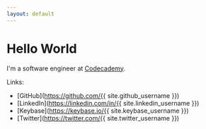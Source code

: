 ```yaml
---
layout: default
---
```


# Hello World

I'm a software engineer at [Codecademy](https://www.codecademy.com).

Links:
- [GitHub](https://github.com/{{ site.github_username }})
- [LinkedIn](https://linkedin.com/in/{{ site.linkedin_username }})
- [Keybase](https://keybase.io/{{ site.keybase_username }})
- [Twitter](https://twitter.com/{{ site.twitter_username }})
